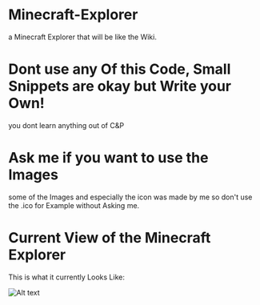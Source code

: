 # Minecraft-Explorer
a Minecraft Explorer that will be like the Wiki.

# Dont use any Of this Code, Small Snippets are okay but Write your Own!
you dont learn anything out of C&P

# Ask me if you want to use the Images
some of the Images and especially the icon was made by me
so don't use the .ico for Example without Asking me.

# Current View of the Minecraft Explorer
This is what it currently Looks Like:

![Alt text](http://mcsl.bplaced.net/current.png "Current View")

